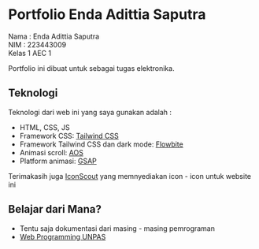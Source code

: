 # Portfolio Enda Adittia Saputra

Nama : Enda Adittia Saputra  
NIM : 223443009  
Kelas 1 AEC 1  

Portfolio ini dibuat untuk sebagai tugas elektronika.

## Teknologi

Teknologi dari web ini yang saya gunakan adalah :

- HTML, CSS, JS
- Framework CSS: [Tailwind CSS](https://tailwindcss.com/)
- Framework Tailwind CSS dan dark mode: [Flowbite](https://flowbite.com/)
- Animasi scroll: [AOS](https://michalsnik.github.io/aos/)
- Platform animasi: [GSAP](https://gsap.com/)

Terimakasih juga [IconScout](https://iconscout.com/) yang memnyediakan icon - icon untuk website ini

## Belajar dari Mana?

- Tentu saja dokumentasi dari masing - masing pemrograman
- [Web Programming UNPAS](https://youtube.com/@sandhikagalihWPU?si=hMSUL95MFWUQfk32)